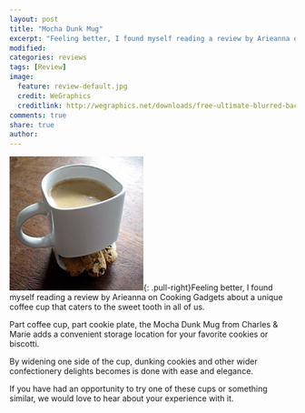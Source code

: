 ```yaml
---
layout: post
title: "Mocha Dunk Mug"
excerpt: "Feeling better, I found myself reading a review by Arieanna on Cooking Gadgets about a unique coffee cup that caters to the sweet tooth in all of us."
modified: 
categories: reviews
tags: [Review]
image:
  feature: review-default.jpg
  credit: WeGraphics
  creditlink: http://wegraphics.net/downloads/free-ultimate-blurred-background-pack/
comments: true
share: true
author: 
---
```

![Aerobie AeroPress](/images/mocha-dunk-mug.jpg){: .pull-right}Feeling better, I found myself reading a review by Arieanna on Cooking Gadgets about a unique coffee cup that caters to the sweet tooth in all of us.

Part coffee cup, part cookie plate, the Mocha Dunk Mug from Charles & Marie adds a convenient storage location for your favorite cookies or biscotti.

By widening one side of the cup, dunking cookies and other wider confectionery delights becomes is done with ease and elegance.

If you have had an opportunity to try one of these cups or something similar, we would love to hear about your experience with it. 